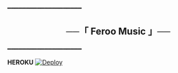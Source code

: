 ━━━━━━━━━━━━━━━━━━━━

<h2 align="center">
    ──「 Feroo Music 」──
</h2>

━━━━━━━━━━━━━━━━━━━━

<b>HEROKU</b>
[![Deploy](https://www.herokucdn.com/deploy/button.svg)](https://heroku.com/deploy?template=https://github.com/ElikoAndMee/AylinMusicBot)
